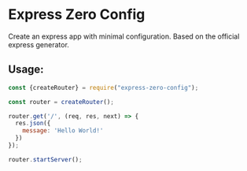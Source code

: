 # Express Zero Config

Create an express app with minimal configuration. Based on the official express generator.

## Usage:

```js
const {createRouter} = require("express-zero-config");

const router = createRouter();

router.get('/', (req, res, next) => {
  res.json({
    message: 'Hello World!'
  })
});

router.startServer();
```
